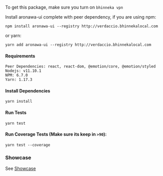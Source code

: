 To get this package, make sure you turn on `bhinneka vpn`

Install aronawa-ui complete with peer dependency, if you are using npm:

    npm install aronawa-ui --registry http://verdaccio.bhinnekalocal.com

or yarn:

    yarn add aronawa-ui --registry http://verdaccio.bhinnekalocal.com

#### Requirements

```
Peer Dependencies: react, react-dom, @emotion/core, @emotion/styled
Nodejs: v11.10.1
NPM: 6.7.0
Yarn: 1.17.3
```

#### Install Dependencies

    yarn install

#### Run Tests

    yarn test

#### Run Coverage Tests (Make sure its keep in `>90`):

    yarn test --coverage

### Showcase

See <a href="https://bhinneka.design/react" target="_blank">Showcase</a>
